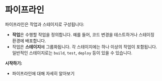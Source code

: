 # 파이프라인

파이프라인은 작업과 스테이지로 구성됩니다:

* **작업**은 수행할 작업을 정의합니다. 예를 들어, 코드 변경을 테스트하거나 스테이징 환경에 배포합니다.
* 작업은 **스테이지**에 그룹화됩니다. 각 스테이지에는 하나 이상의 작업이 포함됩니다. 일반적인 스테이지로는 `build`, `test`, `deploy` 등이 있을 수 있습니다.

**시작하기:**

* 파이프라인에 대해 자세히 알아보기
